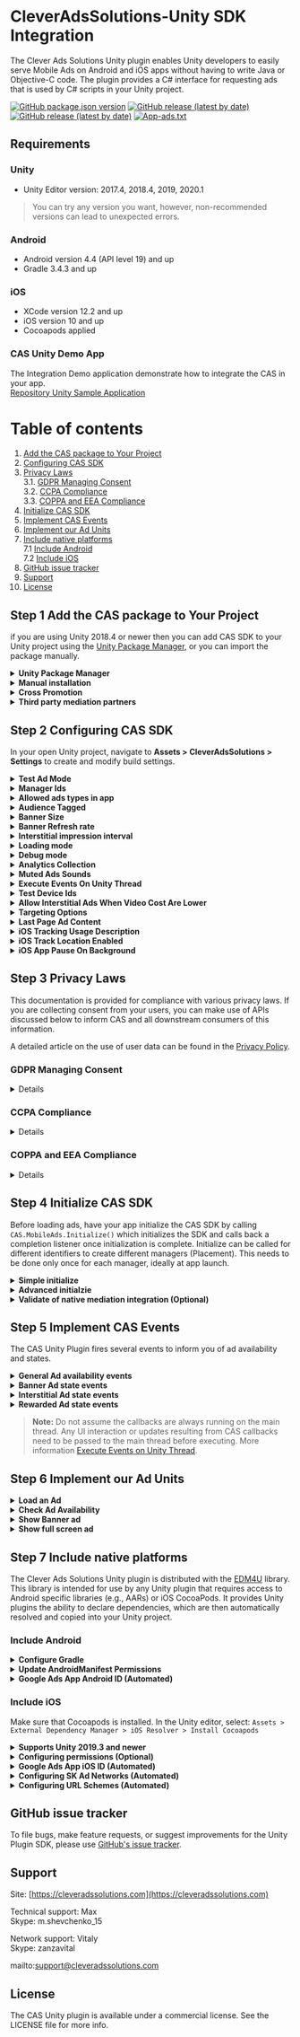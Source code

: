 # CleverAdsSolutions-Unity SDK Integration
The Clever Ads Solutions Unity plugin enables Unity developers to easily serve Mobile Ads on Android and iOS apps without having to write Java or Objective-C code. The plugin provides a C# interface for requesting ads that is used by C# scripts in your Unity project.

[![GitHub package.json version](https://img.shields.io/github/package-json/v/cleveradssolutions/CAS-Unity?label=Unity%20Package)](https://github.com/cleveradssolutions/CAS-Unity/releases/latest)
[![GitHub release (latest by date)](https://img.shields.io/github/v/release/CleverAdsSolutions/CAS-Android?label=CAS%20Android)](https://github.com/cleveradssolutions/CAS-Android)
[![GitHub release (latest by date)](https://img.shields.io/github/v/release/CleverAdsSolutions/CAS-iOS?label=CAS%20iOS)](https://github.com/cleveradssolutions/CAS-iOS)
[![App-ads.txt](https://img.shields.io/endpoint?url=https://raw.githubusercontent.com/cleveradssolutions/App-ads.txt/master/Shield.json)](https://github.com/cleveradssolutions/App-ads.txt)

## Requirements
### Unity
- Unity Editor version: 2017.4, 2018.4, 2019, 2020.1  
> You can try any version you want, however, non-recommended versions can lead to unexpected errors.
### Android
- Android version 4.4 (API level 19) and up
- Gradle 3.4.3 and up
### iOS
- XCode version 12.2 and up
- iOS version 10 and up
- Cocoapods applied
### CAS Unity Demo App
The Integration Demo application demonstrate how to integrate the CAS in your app.  
[Repository Unity Sample Application](https://github.com/cleveradssolutions/CAS-Unity-Sample)

# Table of contents
 1.  [Add the CAS package to Your Project](#step-1-add-the-cas-package-to-your-project)  
 2.  [Configuring CAS SDK](#step-2-configuring-cas-sdk)  
 3.  [Privacy Laws](#step-3-privacy-laws)  
 3.1.  [GDPR Managing Consent](#gdpr-managing-consent)  
 3.2.  [CCPA Compliance](#ccpa-compliance)  
 3.3.  [COPPA and EEA Compliance](#coppa-and-eea-compliance)  
 4.  [Initialize CAS SDK](#step-4-initialize-cas-sdk)  
 5.  [Implement CAS Events](#step-5-implement-cas-events)  
 6.  [Implement our Ad Units](#step-6-implement-our-ad-units)  
 7.  [Include native platforms](#step-7-include-native-platforms)  
 7.1 [Include Android](#include-android)  
 7.2 [Include iOS](#include-ios)   
 8.  [GitHub issue tracker](#github-issue-tracker)  
 9.  [Support](#support)  
 10.  [License](#license)  

## Step 1 Add the CAS package to Your Project
if you are using Unity 2018.4 or newer then you can add CAS SDK to your Unity project using the [Unity Package Manager](https://docs.unity3d.com/Manual/upm-ui.html), or you can import the package manually.

<details><summary><b>Unity Package Manager</b></summary>

> Allowed only if you are using Unity 2018.4 or newer.  

Add the **Game Package Registry by Google**  and CAS dependency to your Unity project.  
Modify `Packages/manifest.json`  to the following form:
```json
{
"scopedRegistries": [
  {
    "name": "Game Package Registry by Google",
    "url": "https://unityregistry-pa.googleapis.com",
    "scopes": [
      "com.google"
    ]
  }
],
"dependencies": {
    "com.cleversolutions.ads.unity" 
        : "https://github.com/cleveradssolutions/CAS-Unity.git#1.8.1",
    ...
}
}
```
> Note that some other SDKs, such as the Firebase SDK, may contain [EDM4U](https://github.com/googlesamples/unity-jar-resolver) in their .unitypackage. Check if `Assets/ExternalDependencyManager` or `Assets/PlayServicesResolver` folders exist. If these folders exist, remove them before installing any CAS SDK through Unity Package Manager.
***
</details>
<details><summary><b>Manual installation</b></summary>

1. Download latest [CleverAdsSolutions.unitypackage](https://github.com/cleveradssolutions/CAS-Unity/releases/latest)
2. In your open Unity project, navigate to **Assets > Import Package > Custom Package**.
3. In the *Import Unity Package* window, make sure all of the files are selected and click **Import**.
***
</details>
<details><summary><b>Cross Promotion</b></summary>

Cross promotion is an app marketing strategy in which app developers promote one of their titles on another one of their titles. Cross promoting is especially effective for developers with large portfolios of games as a means to move users across titles and use the opportunity to scale each of their apps. This is most commonly used by hyper-casual publishers who have relatively low retention, and use cross promotion to keep users within their app portfolio.  

Start your cross promotion campaign with CAS [here](https://cleveradssolutions.com).

Dependency of `CrossPromotion` can be disabled/enabled using Advanced Integration in `Assets > CleverAdsSolutions > Settings` window.
***
</details>
<details><summary><b>Third party mediation partners</b></summary>

- Google Ads  
Banner, Interstitial, Rewarded Video - [Home](https://admob.google.com/home) - [Privacy Policy](https://policies.google.com/technologies/ads)
- Unity Ads  
Banner, Interstitial, Rewarded Video - [Home](https://unity.com/solutions/unity-ads) - [Privacy Policy](https://unity3d.com/legal/privacy-policy)
- IronSource  
~~Banner~~, Interstitial, Rewarded Video - [Home](https://www.ironsrc.com) - [Privacy Policy](https://developers.ironsrc.com/ironsource-mobile/air/ironsource-mobile-privacy-policy/)
- AdColony  
Banner, Interstitial, Rewarded Video - [Home](https://www.adcolony.com) - [Privacy Policy](https://www.adcolony.com/privacy-policy/)
- Kidoz  
Banner, Interstitial, Rewarded Video - [Home](https://kidoz.net) - [Privacy Policy](https://kidoz.net/privacy-policy/)
- Vungle  
Banner, Interstitial, Rewarded Video - [Home](https://vungle.com) - [Privacy Policy](https://vungle.com/privacy/)
- AppLovin  
Banner, Interstitial, Rewarded Video - [Home](https://www.applovin.com) - [Privacy Policy](https://www.applovin.com/privacy/)
- StartApp  
Banner, Interstitial, Rewarded Video - [Home](https://www.startapp.com) - [Privacy Policy](https://www.startapp.com/policy/privacy-policy/)
- InMobi  
Banner, Interstitial, Rewarded Video - [Home](https://www.inmobi.com) - [Privacy Policy](https://www.inmobi.com/privacy-policy/)
- Chartboost  
Banner, Interstitial, Rewarded Video - [Home](https://www.chartboost.com) - [Privacy Policy](https://answers.chartboost.com/en-us/articles/200780269)
- SuperAwesome  
Banner, Interstitial, Rewarded Video - [Home](https://www.superawesome.com) - [Privacy Policy](https://www.superawesome.com/privacy-hub/privacy-policy/)  
*Works only for children audience*
- Facebook Audience Network  
Banner, Interstitial, Rewarded Video  - [Home](https://www.facebook.com/business/marketing/audience-network) - [Privacy Policy](https://developers.facebook.com/docs/audience-network/policy/)
- Yandex Ads  
Banner, Interstitial, Rewarded Video - [Home](https://yandex.com/dev/mobile-ads/) - [Privacy Policy](https://yandex.com/legal/mobileads_sdk_agreement/) 
#### Dependencies of Closed Beta third party partners:
> :warning:  Next dependencies in closed beta and available upon invite only. If you would like to be considered for the beta, please contact Support.
- Verizon Media  
Banner, Interstitial, Rewarded Video - [Home](https://www.verizonmedia.com/advertising/solutions#/mobile)- [Privacy Policy](https://www.verizonmedia.com/policies/us/en/verizonmedia/privacy/)
- MyTarget  
Banner, Interstitial, Rewarded Video - [Home](https://target.my.com/) - [Privacy Policy](https://legal.my.com/us/mytarget/privacy/)  
*Works to CIS countries only*
- MobFox  
Banner, Interstitial, Rewarded Video - [Home](https://www.mobfox.com) - [Privacy Policy](https://www.mobfox.com/privacy-policy/)
- Amazon Ads  
Banner, ~~Interstitial, Rewarded Video~~ - [Home](https://advertising.amazon.com) - [Privacy Policy](https://advertising.amazon.com/legal/privacy-notice)
***
</details>

## Step 2 Configuring CAS SDK
In your open Unity project, navigate to **Assets > CleverAdsSolutions > Settings** to create and modify build settings.

<details><summary><b>Test Ad Mode</b></summary>

The quickest way to testing is to enable Test Ad Mode. These ad are not associated with your account, so there's no risk of your account generating invalid traffic when using these ad units.
***
</details><details><summary><b>Manager Ids</b></summary>

Add your Clever Ads Solutions manager Id's.
> If you haven't created an CAS account and registered an manager yet,  now's a great time to do so at [cleveradssolutions.com](https://cleveradssolutions.com). If you're just looking to experiment with the SDK, though, you can use the Test Ad Mode above.  
***
</details><details><summary><b>Allowed ads types in app</b></summary>

To improve the performance of your application, we recommend that you only allow ad types that will actually be used in the application. For example: Banner and Interstitial ad.  

The processes of ad types can be disabled/enabled at any time using following method:
```c#
CAS.MobileAds.manager.SetEnableAd(adType, enabled);
```
***
</details><details><summary><b>Audience Tagged</b></summary>

Choose the audience your game is targeting.   
In addition to targeting ads, on Google Play has restrictions games participate in the family apps program. These games can only serve ads from certified ad networks. [More about Families Ads Program](https://support.google.com/googleplay/android-developer/answer/9283445).  
Changing this setting will change the project dependencies. Please follow the instructions provided in the settings window.
***
</details><details><summary><b>Banner Size</b></summary>

Select the banner size to initialize.  

| Size in dp (WxH) |      Description     |    Availability    |  CASSize constant |
|:----------------:|:--------------------:|:------------------:|:----------------:|
|      320x50      |    Standard Banner   | Phones and Tablets |      Banner      |
|      728x90      |    IAB Leaderboard   |       Tablets      |    Leaderboard   |
|      300x250     | IAB Medium Rectangle | Phones and Tablets | MediumRectangle |
| Adaptive | Adaptive banner | Phones and Tablets | AdaptiveBanner |
| 320x50 or 728x90 | Smart Banner | Phones and Tablets | SmartBanner |

**Adaptive banners** are the next generation of responsive ads, maximizing performance by optimizing ad size for each device.  
To pick the best ad size, adaptive banners use fixed aspect ratios instead of fixed heights. This results in banner ads that occupy a more consistent portion of the screen across devices and provide opportunities for improved performance. [You can read more in this article.](https://developers.google.com/admob/android/banner/adaptive)  

**Smart Banners** selects one of the sizes depending on the device: on phones have a `Banner` size or on tablets a `Leaderboard` size.

> We do not recommend resizing your banner frequently while playing as this will result in the loss of expensive ad impressions.  

Change the banner size using the following method:
```c#
CAS.MobileAds.manager.bannerSize = bannerSize;
```

> If you use Manual [Loading Manager Mode](#step-2-configuring-cas-sdk) then please call [Load an Ad](#step-6-implement-our-ad-units) each banner size changed.  

You can get the current banner size in pixels at any time using the following methods:
```c#
float height = CAS.MobileAds.manager.GetBannerHeightInPixels();
float width = CAS.MobileAds.manager.GetBannerWidthInPixels();
```
***
</details><details><summary><b>Banner Refresh rate</b></summary>

An ad unit’s automatic refresh rate (in seconds) determines how often a new ad request is generated for that ad unit.  
> Ad requests should not be made when the device screen is turned off.  
We recomended using refresh rate 30 seconds. However, you can choose any value you want longer than 10 seconds.  

Change the banner automatic refresh rate using the following method:
```c#
CAS.MobileAds.settings.bannerRefreshInterval = refreshInterval;
```
***
</details><details><summary><b>Interstitial impression interval</b></summary>

You can limit the posting of an interstitial ad to a period of time in seconds after the ad is closed, during which display attempts will fail.

Change the interstitial ad impression interval using the following method:
```c#
CAS.MobileAds.settings.interstitialInterval = interval;
```

**Note** that the interval starts only after the Interstitial Ad **closes** `OnInterstitialAdClosed`. If you need to wait for a period of time after the start of the game or after showing a Rewarded Ad until next Interstitial Ad impression then please call the following method:
```c#
void Start(){
    // Wait for a period of time before first impression
    CAS.MobileAds.settings.RestartInterstitialInterval();

    // Subscribe to close Rewarded Ad event
    CAS.MobileAds.manager.OnRewardedAdClosed += OnRewardedAdClosed;
}
void OnRewardedAdClosed(){
    // Wait for a period of time after Rewarded Ad Closed until next Interstitial Ad Impression
    CAS.MobileAds.settings.RestartInterstitialInterval();
}
```

> During interval after ad closed display attempts will fire event `OnInterstitialAdFailedToShow`.
***
</details><details><summary><b>Loading mode</b></summary>

Select CAS mediation processing mode of ad requests.
|        Mode        |  Load*  | Impact on App performance | Memory usage |        Actual ads*       |
|:------------------:|:------:|:-------------------------:|:------------:|:------------------------:|
|   FastestRequests  |  Auto  |         Very high         |     High     |       Most relevant      |
|    FastRequests    |  Auto  |            High           |    Balance   |      High relevance      |
|  Optimal(Default)  |  Auto  |          Balance          |    Balance   |          Balance         |
|   HighPerformance  |  Auto  |            Low            |      Low     |       Possible loss      |
| HighestPerformance |  Auto  |          Very low         |      Low     |       Possible loss      |
|       Manual      | Manual |          Very low         |      Low     | Depends on the frequency |

> Actual ads column* - Potential increase in revenue by increasing the frequency of ad requests. At the same time, it greatly affects the performance of the application.   

> Load column*  
> Auto control load mediation ads starts immediately after initialization and will prepare displays automatically.  
> Manual control loading mediation ads requires manual preparation of advertising content for display. Use ad loading method before trying to show: `CAS.MobileAds.manager.LoadAd()`  

Change the Clever Ads Solution processing mode using the following method:
```c#
CAS.MobileAds.settings.loadingMode = mode;
```
***
</details><details><summary><b>Debug mode</b></summary>

The enabled Debug Mode will display a lot of useful information for debugging about the states of the sdc with tag `CAS`.  
Disabling Debug Mode may improve application performance.  

Change the Debug Mode flag at any time using the following method:
```c#
CAS.MobileAds.settings.isDebugMode = enabled;
```
Disabled by default.
***
</details><details><summary><b>Analytics Collection</b></summary>

If your application uses Google Analytics (Firebase) then Clever Ads Solutions collects ad impressions and states analytics.  
**This flag has no effect on ad revenue.**  
Disabling analytics collection may save internet traffic and improve application performance.  

Change the analytics collection flag at any time using the following method:
```c#
CAS.MobileAds.settings.analyticsCollectionEnabled = enabled;
```
Disabled by default.  
***
</details><details><summary><b>Muted Ads Sounds</b></summary>

Sounds in ads mute state.  
```c#
CAS.MobileAds.settings.isMutedAdSounds = mute;
```
Disabled by default.  
***
</details><details><summary><b>Execute Events On Unity Thread</b></summary>

Callbacks from CleverAdsSolutions are not guaranteed to be called on Unity thread.
You can use EventExecutor to schedule each calls on the next `Update()` loop:
```c#
CAS.EventExecutor.Add(callback);
```
OR enable `isExecuteEventsOnUnityThread` property to automatically schedule all calls on the next `Update()` loop.
```c#
CAS.MobileAds.settings.isExecuteEventsOnUnityThread = enable;
```
Disabled by default.  
***
</details><details><summary><b>Test Device Ids</b></summary>

Identifiers corresponding to test devices which will always request test ads.
The test device identifier for the current device is logged to the console when the first ad request is made.
```c#
CAS.MobileAds.settings.SetTestDeviceIds(testDeviceIds);
```
***
</details><details><summary><b>Allow Interstitial Ads When Video Cost Are Lower</b></summary>

This option will compare ad cost and serve regular interstitial ads when rewarded video ads are expected to generate less revenue.  
Interstitial Ads does not require to watch the video to the end, but the OnRewardedAdCompleted callback will be triggered in any case.  

Change the flag at any time using the following method:
```c#
CAS.MobileAds.settings.allowInterstitialAdsWhenVideoCostAreLower = allow;
```
Disabled by default.  
***
</details><details><summary><b>Targeting Options</b></summary>

You can now easily tailor the way you serve your ads to fit a specific audience!  
You’ll need to inform our servers of the users’ details so the SDK will know to serve ads according to the segment the user belongs to.  
```c#
// Set user gender
CAS.MobileAds.targetingOptions.gender = CAS.Gender.Male;
// Set user age. Limitation: 1-99 and 0 is 'unknown'
CAS.MobileAds.targetingOptions.age = 12;
```
***
</details><details><summary><b>Last Page Ad Content</b></summary>

The latest free ad page for your own promotion.  
This ad page will be displayed when there is no paid ad to show or internet availability.  

**Attention!** Impressions and clicks on this ad page don't make money.  

Change the `LastPageAdContent` at any time using the following method:
```c#
CAS.MobileAds.manager.lastPageAdContent = new LastPageAdContent(...);
```
By default, this page will not be displayed while the ad content is NULL.  
***
</details><details><summary><b>iOS Tracking Usage Description</b></summary>

**Property for iOS only.**  
iOS 14 and above requires publishers to obtain permission to track the user's device across applications.  
To display the App Tracking Transparency authorization request for accessing the IDFA, update your Info.plist to add the NSUserTrackingUsageDescription key with a custom message describing your usage.  

> You can leave the field blank so that CAS does not define NSUserTrackingUsageDescription.  

Below is an example description text:
- This identifier will be used to deliver personalized ads to you.
- Your data will be used to provide you a better and personalized ad experience.
- We try to show ads for apps and products that will be most interesting to you based on the apps you use.
- We try to show ads for apps and products that will be most interesting to you based on the apps you use, the device you are on, and the country you are in.  

For more information, see [Apple's developer documentation](https://developer.apple.com/documentation/bundleresources/information_property_list/nsusertrackingusagedescription) or [Google Ads documentation](https://developers.google.com/admob/ios/ios14#request).

> **Important!** CAS does not provide legal advice. Therefore, the information on this page is not a substitute for seeking your own legal counsel to determine the legal requirements of your business and processes, and how to address them.
***
</details><details><summary><b>iOS Track Location Enabled</b></summary>

**Property for iOS only.**  
The SDK automatically collects location data if the user allowed the app to track the location.
Change the flag at any time using the following method:
```c#
CAS.MobileAds.settings.trackLocationEnabled = enabled;
```
Disabled by default.  
***
</details><details><summary><b>iOS App Pause On Background</b></summary>

**Property for iOS only.**  
Indicates if the Unity app should be automatically paused when a full screen ad (Interstitial or Rewarded video ad) is displayed.
```c#
CAS.MobileAds.settings.iOSAppPauseOnBackground = pause;
```
Enabled by default.
***
</details>

## Step 3 Privacy Laws
This documentation is provided for compliance with various privacy laws. If you are collecting consent from your users, you can make use of APIs discussed below to inform CAS and all downstream consumers of this information.  

A detailed article on the use of user data can be found in the [Privacy Policy](https://github.com/cleveradssolutions/CAS-Android/wiki/Privacy-Policy).

### GDPR Managing Consent
<details>

This documentation is provided for compliance with the European Union's [General Data Protection Regulation (GDPR)](https://eur-lex.europa.eu/legal-content/EN/TXT/?uri=CELEX:32016R0679). In order to pass GDPR consent from your users, you should make use of the APIs and methods discussed below to inform CAS and all downstream consumers of this information.  

**Passing Consent** to CAS API, use this functions:  
User consents to behavioral targeting in compliance with GDPR.
```c#
CAS.MobileAds.settings.userConsent = ConsentStatus.Accepted;
```
User does not consent to behavioral targeting in compliance with GDPR.
```c#
CAS.MobileAds.settings.userConsent = ConsentStatus.Denied;
```
By default, user consent management is passed on to media networks. For reset state:
```c#
CAS.MobileAds.settings.userConsent = ConsentStatus.Undefined;
```
***
</details>

### CCPA Compliance
<details>

This documentation is provided for compliance with the California Consumer Privacy Act (CCPA). In order to pass CCPA opt-outs from your users, you should make use of the APIs discussed below to inform CAS and all downstream consumers of this information.  

**Passing consent to the sale personal information**
User does not consent to the sale of his or her personal information in compliance with CCPA.
```c#
CAS.MobileAds.settings.userCCPAStatus = CCPAStatus.OptOutSale;
```
User consents to the sale of his or her personal information in compliance with CCPA.
```c#
CAS.MobileAds.settings.userCCPAStatus = CCPAStatus.OptInSale;
```
By default, user consent management is passed on to media networks. For reset state:
```c#
CAS.MobileAds.settings.userCCPAStatus = CCPAStatus.Undefined;
```
***
</details>

### COPPA and EEA Compliance
<details>

This documentation is provided for additional compliance with the [Children’s Online Privacy Protection Act (COPPA)](https://www.ftc.gov/tips-advice/business-center/privacy-and-security/children%27s-privacy). Publishers may designate all inventory within their applications as being child-directed or as COPPA-applicable though our UI. Publishers who have knowledge of specific individuals as being COPPA-applicable should make use of the API discussed below to inform CAS and all downstream consumers of this information.  

You can mark your ad requests to receive treatment for users in the European Economic Area (EEA) under the age of consent. This feature is designed to help facilitate compliance with the General Data Protection Regulation (GDPR). Note that you may have other legal obligations under GDPR. Please review the European Union’s guidance and consult with your own legal counsel. Please remember that CAS tools are designed to facilitate compliance and do not relieve any particular publisher of its obligations under the law.

Call `Audience.children` indicate that user want get content treated as child-directed for purposes of COPPA or receive treatment for users in the European Economic Area (EEA) under the age of consent. 
```c#
CAS.MobileAds.settings.taggedAudience = Audience.Children;
```
Call `Audience.notChildren` to indicate that user **don't** want get content treated as child-directed for purposes of COPPA or **not** receive treatment for users in the European Economic Area (EEA) under the age of consent.
```c#
CAS.MobileAds.settings.taggedAudience = Audience.NotChildren;
```
By default, the audience is unknown and the mediation ad network will work as usual. For reset state:
```c#
CAS.MobileAds.settings.taggedAudience = Audience.Mixed;
```
***
</details>

## Step 4 Initialize CAS SDK
Before loading ads, have your app initialize the CAS SDK by calling `CAS.MobileAds.Initialize()` which initializes the SDK and calls back a completion listener once initialization is complete. 
Initialize can be called for different identifiers to create different managers (Placement).
This needs to be done only once for each manager, ideally at app launch.

<details><summary><b>Simple initialize</b></summary>

Also to initialize SDK using settings from resources, created by menu `Assets > CleverAdsSolutions > Settings`, there is the following method:
```c#
CAS.MobileAds.InitializeFromResources(
    managerIndex: 0,
    initCompleteAction: (success, error) => { 
        // CAS manager initialization done  
    });
```
***
</details><details><summary><b>Advanced initialzie</b></summary>

Here's an example of how to call `Initialize()` within the `Start()` method of a script attached to a GameObject:
```c#
using CAS;
...
public class CleverAdsSolutionsDemoScript : MonoBehaviour
{
    IMediationManager manager;
    public void Start()
    {
        // Initialize the Clever Ads Solutions SDK manager.
        manager = MobileAds.Initialize(
            // CAS manager (Placement) identifier.
            managerID, 
            // Optional set active Ad Types: 'AdFlags.Banner | AdFlags.Interstitial' for example.
            // Ad types can be enabled manually after initialize by IMediationManager.SetEnableAd
            enableAd: AdFlags.Everything,
            // Optional Enable demo mode that will always request test ads. Set FALSE for release!  
            testAdMode: !releaseBuild,
            // Optional subscribe to initialization done
            initCompleteAction: (success, error) => { 
                // CAS manager initialization done  
            });
    }
}
```
***
</details><details><summary><b>Validate of native  mediation integration (Optional)</b></summary>

The CAS SDK provides an easy way to verify that you’ve successfully integrated any additional adapters; it also makes sure all required dependencies and frameworks were added for the various mediated ad networks.   
After you have finished your integration, call the following static method and confirm that all networks you have implemented are marked as VERIFIED:  
```c#
CAS.validateIntegration();
```
Find log information by tag: **CASIntegrationHelper**

Once you’ve successfully verified your integration, please remember to **remove the integration helper from your code**.

The Integration Helper tool reviews everything, including ad networks you may have intentionally chosen NOT to include in your application. These will appear as MISSING and there is no reason for concern. In the case the ad network’s integration has not been completed successfully, it will be marked as NOT VERIFIED.  
***
</details>

## Step 5 Implement CAS Events
The CAS Unity Plugin fires several events to inform you of ad availability and states.

<details><summary><b>General Ad availability events</b></summary>

```c#
void OnEnable () {
    ...
    // Executed when AdType load ad response
    manager.OnLoadedAd += CASLoaded;
    // Executed when AdType failed to load ad response with error message
    manager.OnFailedToLoadAd += CASFailedToLoad;
}
```
***
</details><details><summary><b>Banner Ad state events</b></summary>

```c#
void OnEnable () {
    ...
    // Executed when the ad is displayed.
    manager.OnBannerAdShown += CASBannerShown;
    // Executed when the ad is failed to display.
    // The Banner may automatically appear when the Ad is ready again.
    // This will trigger the OnBannerAdShown callback again.
    manager.OnBannerAdFailedToShow += CASBannerFailedToShow;
    // Executed when the user clicks on an Ad.
    manager.OnBannerAdClicked += CASBannerClicked;
    // Executed when the ad is hidden from screen.
    manager.OnBannerAdHidden += CASBannerAdHidden;
}
```
***
</details><details><summary><b>Interstitial Ad state events</b></summary>

```c#
void OnEnable () {
    ...
    // Executed when the ad is displayed.
    manager.OnInterstitialAdShown += CASInterstitialShown;
    // Executed when the ad is failed to display.
    manager.OnInterstitialAdFailedToShow += CASInterstitialFailedToShow;
    // Executed when the user clicks on an Ad.
    manager.OnInterstitialAdClicked += CASInterstitialClicked;
    // Executed when the ad is closed.
    manager.OnInterstitialAdClosed += CASInterstitialClosed;
}
```
***
</details><details><summary><b>Rewarded Ad state events</b></summary>

```c#
void OnEnable () {
    ...
    // Executed when the ad is displayed.
    manager.OnRewardedAdShown += CASRewardedShown;
    // Executed when the ad is failed to display.
    manager.OnRewardedAdFailedToShow += CASRewardedFailedToShow;
    // Executed when the user clicks on an Ad.
    manager.OnRewardedAdClicked += CASRewardedClicked;
    // Executed when the ad is completed.
    manager.OnRewardedAdCompleted += CASRewardedCompleted;
    // Executed when the ad is closed.
    manager.OnRewardedAdClosed += CASRewardedClosed;
}
```
***
</details>

> **Note:** Do not assume the callbacks are always running on the main thread. Any UI interaction or updates resulting from CAS callbacks need to be passed to the main thread before executing. More information [Execute Events on Unity Thread](#step-2-configuring-cas-sdk).  

## Step 6 Implement our Ad Units
<details><summary><b>Load an Ad</b></summary>

If [LoadingManagerMode](#step-2-configuring-cas-sdk) with automatic loading is active, you can **skip the call to the ad loading methods**.  
Banner Ad allow you to load new ads for each LoadingManagerMode.  
You can get a callback for the successful loading of an ad by subscribe [General Ad availability events](#step-5-implement-cas-events).  

```c#
manager.LoadAd(adType);
```

> **Important!** Once you’ve successfully completed shown your user an Ad. In the case you want to serve another ad, you must repeat laod an ad.  
***
</details><details><summary><b>Check Ad Availability</b></summary>

You can ask for the ad availability directly by calling the following function:
```c#
bool loaded = manager.IsReadyAd(adType);
```
***
</details><details><summary><b>Show Banner ad</b></summary>

Please set Banner Ad Position using the following property, before show:
```c#
manager.bannerPosition = adPosition;
```

To show the ad, call the following method with AdType of ad you want.
```c#
manager.ShowAd(AdType.Banner);
```

To hide Banner Ad from screen, call the following method:
```c#
manager.HideBanner();
```
***
</details><details><summary><b>Show full screen ad</b></summary>

To show the ad, call the following method with AdType of ad you want.
```c#
manager.ShowAd(adType);
```

To further customize the behavior of your ad, you can hook into a number of events in the ad's lifecycle: loading, opening, closing, and so on. Listen for these events by registering a delegate for the appropriate event, as shown [here](#step-5-implement-cas-events).  

> Interstitial and Rewarded ads should be displayed during natural pauses in the flow of an app. Between levels of a game is a good example, or after the user completes a task.  
***
</details>

## Step 7 Include native platforms
The Clever Ads Solutions Unity plugin is distributed with the [EDM4U](https://github.com/googlesamples/unity-jar-resolver) library. This library is intended for use by any Unity plugin that requires access to Android specific libraries (e.g., AARs) or iOS CocoaPods. It provides Unity plugins the ability to declare dependencies, which are then automatically resolved and copied into your Unity project.  

### Include Android

<details><summary><b>Configure Gradle</b></summary>

Using [EDM4U](https://github.com/googlesamples/unity-jar-resolver), you will be able to avoid downloading the Android artifacts into your project. Instead, the artifacts will be added to your gradle file during the compilation. 
To enable this process, follow these steps: 
1. Go to: `Player Settings > Publishing Settings > Build`
2. Select `Custom Main Gradle Template` checkmark to configure dependencies.
3. [Unity 2019.3+] Select `Custom Launcher Gradle Template` checkmark to enable MultiDEX.  
You can read more about MuliDex on the [Android Deleveloper page](https://developer.android.com/studio/build/multidex).  
4. [Unity 2019.3+] Select `Custom Base Gradle Template` checkmark to update Gradle plugin with fix support Android 11.  
You can read more about fix Gradle plugin with support Android 11 on the [Android Deleveloper page](https://android-developers.googleblog.com/2020/07/preparing-your-build-for-package-visibility-in-android-11.html).  
5. [Unity 2019.3+] Select `Custom Gradle Properties Template` to use Jetfier by EDM4U.
6. Go to: `Assets > External Dependency Manager > Android > Settings`  
7. Select `Patch mainTemplate.gradle` checkmark
8. Select `Use Jetfier` checkmark
9. Save your changes, by pressing `OK`

In the Unity editor, select `Assets > External Dependency Manager > Android Resolver > Resolve`. The Unity External Dependency Manager library will append dependencies to `mainTemplate.gradle` of your Unity app.
***
</details><details><summary><b>Update AndroidManifest Permissions</b></summary>

Add the following permissions to your `Assets/Plugins/Android/AndroidManifest.xml` file inside the `<manifest>` tag but outside the `<application>` tag:
```xml
<manifest>
 <uses-permission android:name="android.permission.INTERNET" />
 <uses-permission android:name="android.permission.ACCESS_NETWORK_STATE" />
 <uses-permission android:name="android.permission.ACCESS_WIFI_STATE" />
</manifest>
```
#### Optional Permissions
This permission is used for certain ads that vibrate during play. This is a normal level permission, so this permission just needs to be defined in the manifest to enable this ad feature.
```xml
<manifest>
 <uses-permission android:name="android.permission.VIBRATE" />
</manifest>
```
This permission is used for certain ads that allow the user to save a screenshot to their phone. 
Note that with this permission on devices running Android 6.0 (API 23) or higher, this permission must be requested from the user. 
See [Requesting Permissions](https://developer.android.com/training/permissions/requesting) for more details. 
```xml
<manifest>
 <uses-permission android:name="android.permission.WRITE_EXTERNAL_STORAGE" />
</manifest>
```
This permission is not a mandatory permission, however, including it will enable accurate ad targeting.
```xml
<manifest>
 <uses-permission android:name="android.permission.ACCESS_FINE_LOCATION" />
</manifest>
```
Some SDK may require a default permission, so please use the following lines to limit it.
```xml
<uses-permission android:name="android.permission.WRITE_EXTERNAL_STORAGE" tools:node="remove"/>
```

If you do not find the manifest file [Plugins/Android/AndroidManifest.xml](https://github.com/cleveradssolutions/CAS-Unity-Sample/blob/master/Assets/Plugins/Android/AndroidManifest.xml), you can take it from the example.  
Or Unity 2019.3+ makes it possible to activate in `Player Settings > Publishing Settings > Build > Custom Main Manifest` checkmark.  
***
</details>
<details><summary><b>Google Ads App Android ID (Automated)</b></summary>

**Automated integration during application build.**  
About Google Ads App ID [here](https://developers.google.com/admob/android/quick-start#update_your_androidmanifestxml).  
***
</details>

### Include iOS
Make sure that Cocoapods is installed. 
In the Unity editor, select: `Assets > External Dependency Manager > iOS Resolver > Install Cocoapods`  
 
 <details><summary><b>Supports Unity 2019.3 and newer</b></summary>
 
 If you get the following error while loading your application:
 ```
 Error loading [path]/Your.app/Frameworks/UnityFramework.framework/UnityFramework:  
   dlopen([path]/Your.app/Frameworks/UnityFramework.framework/UnityFramework, 265): 
      Library not loaded: @rpath/CleverAdsSolutions.framework
   Referenced from: [path]/Your.app/Frameworks/UnityFramework.framework/UnityFramework
   Reason: image not found
 ```
 Then please add `target 'Unity-iPhone'` to the Podfile in root folder of XCode project as follows:
 ```cpp
 source 'https://github.com/CocoaPods/Specs.git'
 source 'https://github.com/cleveradssolutions/CAS-Specs.git'
 platform :ios, '11.0'

 target 'UnityFramework' do
   pod 'CleverAdsSolutions-SDK', 'version'
 end

 target 'Unity-iPhone' do
 end
 ```
 Save Podfile and call terminal command
 ```
 cd [path to XCode project]
 pod install --no-repo-update
 ```
 
 > We are working with EDM4U to fix this problem in [issue #405](https://github.com/googlesamples/unity-jar-resolver/issues/405)
 ***
 </details><details><summary><b>Configuring permissions (Optional)</b></summary>

In iOS 10, Apple has extended the scope of its privacy controls by restricting access to features like the camera, photo library, etc. In order to unlock rich, immersive experiences in the SDK that take advantage of these services, please add the following entry to your apps plist:
```xml
<key>NSPhotoLibraryUsageDescription</key>
<string>Some ad content may require access to the photo library.</string>
<key>NSCameraUsageDescription</key>
<string>Some ad content may access camera to take picture.</string>
<key>NSMotionUsageDescription</key>
<string>Some ad content may require access to accelerometer for interactive ad experience.</string>
```
> You can also use the settings provided by the Unity `Player Settings > Other Settings > Usage Description`.  
***
</details>
<details><summary><b>Google Ads App iOS ID (Automated)</b></summary>

**Automated integration during application build.**  
About Google Ads App ID [here](https://developers.google.com/admob/ios/quick-start).  
***
</details>
<details><summary><b>Configuring SK Ad Networks (Automated)</b></summary>

**Automated integration during application build.**  
About SKAdNetwork [here](https://developer.apple.com/documentation/storekit/skadnetwork).  
***
</details>
<details><summary><b>Configuring URL Schemes (Automated)</b></summary>

**Automated integration during application build.**  
About URL Schemes [here](https://github.com/cleveradssolutions/CAS-iOS#step-6-configuring-url-schemes).
***
</details>

## GitHub issue tracker
To file bugs, make feature requests, or suggest improvements for the Unity Plugin SDK, please use [GitHub's issue tracker](https://github.com/cleveradssolutions/CAS-Unity/issues).

## Support
Site: [https://cleveradssolutions.com](https://cleveradssolutions.com)

Technical support: Max  
Skype: m.shevchenko_15  

Network support: Vitaly  
Skype: zanzavital  

mailto:support@cleveradssolutions.com  

## License
The CAS Unity plugin is available under a commercial license. See the LICENSE file for more info.
